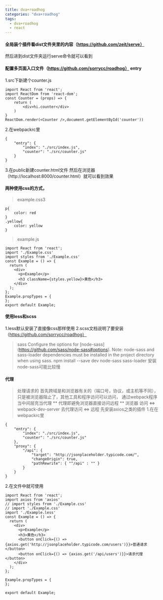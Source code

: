 ```yaml
---
title: dva+roadhog
categories: "dva+roadhog"
tags:
  - dva+roadhog
  - react
---
```


#### 全局装个插件看dist文件夹里的内容（https://github.com/zeit/serve）
然后进到dist文件夹运行serve命令就可以看到

#### 配置多页面入口文件（https://github.com/sorrycc/roadhog） entry

1.src下新建个counter.js
```
import React from 'react';
import ReactDom from 'react-dom';
const Counter = (props) => {
    return (
        <div>hi.counter</div>
    )
}
ReactDom.render(<Counter />,document.getElementById('counter'))
```
2.在webpackrc里
```
{
    "entry": {
        "index": "./src/index.js",
        "counter": "./src/counter.js"
    }
}
```
3.在public新建counter.html文件
然后在浏览器（http://localhost:8000/counter.html）就可以看到效果

#### 两种使用css的方式，
> example.css3
```
p{
    color: red
}
.yellow{
    color: yellow
}
```
> example.js

```
import React from 'react';
import './Example.css'
import styles from './Example.css'
const Example = () => {
  return (
    <div>
      <p>Example</p>
      <h3 className={styles.yellow}>黄色</h3>
    </div>
  );
};
Example.propTypes = {
};
export default Example;
```
#### 使用less和scss
1.less默认安装了直接像css那样使用
2.scss文档说明了要安装（https://github.com/sorrycc/roadhog）
> sass
Configure the options for [node-sass] (https://github.com/sass/node-sass#options). Note: node-sass and sass-loader dependencies must be installed in the project directory when using sass.
npm install --save dev node-sass sass-loader
安装node-sass可能比较慢

#### 代理
> 处理请求的
首先跨域是和浏览器有关的（端口号，协议，或主机等不同），只是被浏览器阻止了，其他工具和程序访问可以访问，
通过webpack程序当中间层充当代理
** 代理即避免浏览器直接访问远程 **
浏览器 访问 <=> webpack-dev-server 去代理访问 <=> 远程
先安装axios之类的插件
1.在在webpackrc里
```
{
    "entry": {
        "index": "./src/index.js",
        "counter": "./src/counter.js"
    },
    "proxy": {
        "/api": {
            "target": "http://jsonplaceholder.typicode.com/",
            "changeOrigin": true,
            "pathRewrite": { "^/api" : "" }
        }
    }
}
```
2.在文件中就可使用
```
import React from 'react';
import axios from 'axios'
// import styles from './Example.css'
// import './Example.css'
import './Example.less'
const Example = () => {
  return (
    <div>
      <p>Example</p>
      <h3>黄色</h3>
      <button onClick={() => {axios.get('http://jsonplaceholder.typicode.com/users')}}>普通请求</button>
      <button onClick={() => {axios.get('/api/users')}}>请求代理</button>
    </div>
  );
};

Example.propTypes = {
};

export default Example;
```
